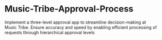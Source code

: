 # Music-Tribe-Approval-Process
Implement a three-level approval app to streamline decision-making at Music Tribe. Ensure accuracy and speed by enabling efficient processing of requests through hierarchical approval levels
